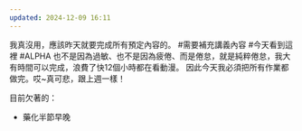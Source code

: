 ```yaml
---
updated: 2024-12-09 16:11
---
```

我真沒用，應該昨天就要完成所有預定內容的。
#需要補充講義內容 
#今天看到這裡 
#ALPHA
也不是因為過敏、也不是因為疲倦、而是倦怠，就是純粹倦怠，我大有時間可以完成，浪費了快12個小時都在看動漫。
因此今天我必須把所有作業都做完。哎~真可悲，跟上週一樣！

目前欠著的：
- 藥化半節早晚